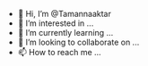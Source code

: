 - 👋 Hi, I’m @Tamannaaktar
- 👀 I’m interested in ...
- 🌱 I’m currently learning ...
- 💞️ I’m looking to collaborate on ...
- 📫 How to reach me ...

<!---
Tamannaaktar/Tamannaaktar is a ✨ special ✨ repository because its `README.md` (this file) appears on your GitHub profile.
You can click the Preview link to take a look at your changes.
--->
